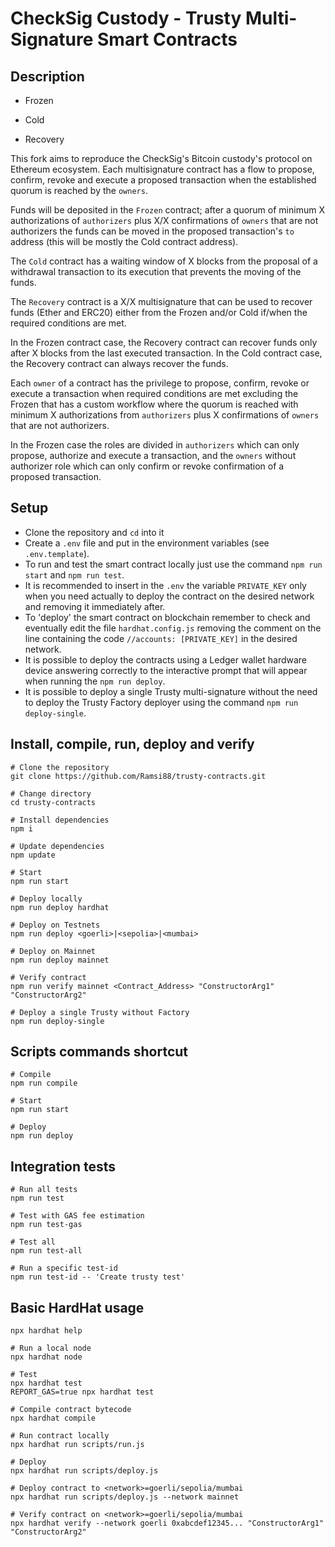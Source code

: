 # CheckSig Custody - Trusty Multi-Signature Smart Contracts

## Description

- Frozen

- Cold

- Recovery

This fork aims to reproduce the CheckSig's Bitcoin custody's protocol on Ethereum ecosystem.
Each multisignature contract has a flow to propose, confirm, revoke and execute a proposed transaction when the established quorum is reached by the `owners`.

Funds will be deposited in the `Frozen` contract; after a quorum of minimum X authorizations of `authorizers` plus X/X confirmations of `owners` that are not authorizers the funds can be moved in the proposed transaction's `to` address (this will be mostly the Cold contract address).

The `Cold` contract has a waiting window of X blocks from the proposal of a withdrawal transaction to its execution that prevents the moving of the funds.

The `Recovery` contract is a X/X multisignature that can be used to recover funds (Ether and ERC20) either from the Frozen and/or Cold if/when the required conditions are met.

In the Frozen contract case, the Recovery contract can recover funds only after X blocks from the last executed transaction.
In the Cold contract case, the Recovery contract can always recover the funds.

Each `owner` of a contract has the privilege to propose, confirm, revoke or execute a transaction when required conditions are met excluding the Frozen that has a custom workflow where the quorum is reached with minimum X authorizations from `authorizers` plus X confirmations of `owners` that are not authorizers.

In the Frozen case the roles are divided in `authorizers` which can only propose, authorize and execute a transaction, and the `owners` without authorizer role which can only confirm or revoke confirmation of a proposed transaction.

## Setup

- Clone the repository and `cd` into it
- Create a `.env` file and put in the environment variables (see `.env.template`).
- To run and test the smart contract locally just use the command `npm run start` and `npm run test`.
- It is recommended to insert in the `.env` the variable `PRIVATE_KEY` only when you need actually to deploy the contract on the desired network and removing it immediately after.
- To 'deploy' the smart contract on blockchain remember to check and eventually edit the file `hardhat.config.js` removing the comment on the line containing the code `//accounts: [PRIVATE_KEY]` in the desired network.
- It is possible to deploy the contracts using a Ledger wallet hardware device answering correctly to the interactive prompt that will appear when running the `npm run deploy`.
- It is possible to deploy a single Trusty multi-signature without the need to deploy the Trusty Factory deployer using the command `npm run deploy-single`.

## Install, compile, run, deploy and verify

```shell
# Clone the repository
git clone https://github.com/Ramsi88/trusty-contracts.git

# Change directory
cd trusty-contracts

# Install dependencies
npm i

# Update dependencies
npm update

# Start
npm run start

# Deploy locally
npm run deploy hardhat

# Deploy on Testnets
npm run deploy <goerli>|<sepolia>|<mumbai>

# Deploy on Mainnet
npm run deploy mainnet

# Verify contract
npm run verify mainnet <Contract_Address> "ConstructorArg1" "ConstructorArg2"

# Deploy a single Trusty without Factory
npm run deploy-single
```

## Scripts commands shortcut

```shell
# Compile
npm run compile

# Start
npm run start

# Deploy
npm run deploy 
```

## Integration tests

```shell
# Run all tests
npm run test

# Test with GAS fee estimation
npm run test-gas

# Test all
npm run test-all

# Run a specific test-id
npm run test-id -- 'Create trusty test'
```

## Basic HardHat usage

```shell
npx hardhat help

# Run a local node
npx hardhat node

# Test
npx hardhat test
REPORT_GAS=true npx hardhat test

# Compile contract bytecode
npx hardhat compile

# Run contract locally
npx hardhat run scripts/run.js

# Deploy
npx hardhat run scripts/deploy.js

# Deploy contract to <network>=goerli/sepolia/mumbai
npx hardhat run scripts/deploy.js --network mainnet 

# Verify contract on <network>=goerli/sepolia/mumbai
npx hardhat verify --network goerli 0xabcdef12345... "ConstructorArg1" "ConstructorArg2" 
```

